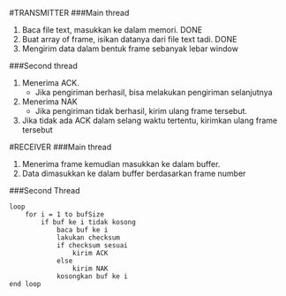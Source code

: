 #TRANSMITTER
###Main thread
1. Baca file text, masukkan ke dalam memori. DONE
2. Buat array of frame, isikan datanya dari file text tadi. DONE
3. Mengirim data dalam bentuk frame sebanyak lebar window

###Second thread
1. Menerima ACK.
    * Jika pengiriman berhasil, bisa melakukan pengiriman selanjutnya
2. Menerima NAK
    * Jika pengiriman tidak berhasil, kirim ulang frame tersebut.
3. Jika tidak ada ACK dalam selang waktu tertentu, kirimkan ulang frame tersebut


#RECEIVER
###Main thread
1. Menerima frame kemudian masukkan ke dalam buffer.
2. Data dimasukkan ke dalam buffer berdasarkan frame number

###Second Thread
```
loop
    for i = 1 to bufSize
        if buf ke i tidak kosong
            baca buf ke i
            lakukan checksum
            if checksum sesuai
                kirim ACK
            else
                kirim NAK
            kosongkan buf ke i
end loop
```
